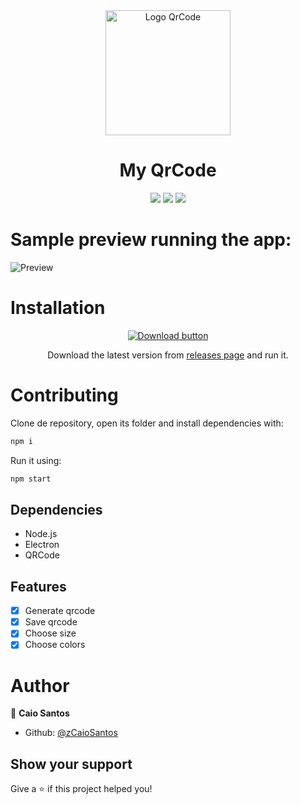 <div align="center">
   <img height="200" src="https://user-images.githubusercontent.com/81544166/157904069-4d9e7e32-45a1-480b-b026-82cc6dd9a9f1.png" alt="Logo QrCode" />
   <h1>My QrCode</h1>
   <img src="https://img.shields.io/github/downloads/zCaioSantos/myqrcode/total.svg" />
   <img src="https://img.shields.io/badge/License-MIT-yellow.svg" />
   <img src="https://img.shields.io/github/followers/zCaioSantos.svg?style=social&label=Follow&maxAge=2592000" />
</div>

# Sample preview running the app:

![Preview](https://user-images.githubusercontent.com/81544166/158817850-639d73e2-5b7a-4f6c-ae37-fd6f79698c19.png)

# Installation

<div align="center">
   <a href="https://github.com/zCaioSantos/myqrcode/releases/download/v2.3.0/My.QRCode.Setup.2.3.0.exe"><img src="https://user-images.githubusercontent.com/81544166/158655127-39e3fc22-5b6f-425a-a98c-6a92b85329f0.png" alt="Download button" /></a>
   <p>Download the latest version from  <a href="https://github.com/zCaioSantos/myqrcode/releases">releases page</a> and run it.</p>

</div>

# Contributing

Clone de repository, open its folder and install dependencies with:

```sh
npm i
```

Run it using:

```sh
npm start
```

## Dependencies

- Node.js
- Electron
- QRCode

## Features

- [x] Generate qrcode
- [x] Save qrcode
- [x] Choose size
- [x] Choose colors

# Author

👤 **Caio Santos**

- Github: [@zCaioSantos](https://github.com/zCaioSantos)

## Show your support

Give a ⭐️ if this project helped you!

